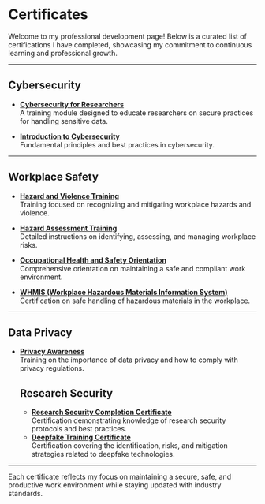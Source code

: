 # Certificates

Welcome to my professional development page! Below is a curated list of certifications I have completed, showcasing my commitment to continuous learning and professional growth.

---

## Cybersecurity
- **[Cybersecurity for Researchers](./CyberSecurityForResearchers_DevinAtkin.pdf)**  
  A training module designed to educate researchers on secure practices for handling sensitive data.

- **[Introduction to Cybersecurity](./IntroductionToCyberSecurity_DevinAtkin.pdf)**  
  Fundamental principles and best practices in cybersecurity.

---

## Workplace Safety
- **[Hazard and Violence Training](./HazardAndViolenceTraining_DevinAtkin.pdf)**  
  Training focused on recognizing and mitigating workplace hazards and violence.

- **[Hazard Assessment Training](./HazardAssessmentTraining_DevinAtkin.pdf)**  
  Detailed instructions on identifying, assessing, and managing workplace risks.

- **[Occupational Health and Safety Orientation](./OccupationalHealthAndSafetyOrientation_DevinAtkin.pdf)**  
  Comprehensive orientation on maintaining a safe and compliant work environment.

- **[WHMIS (Workplace Hazardous Materials Information System)](./WHMIS_DevinAtkin.pdf)**  
  Certification on safe handling of hazardous materials in the workplace.

---

## Data Privacy
- **[Privacy Awareness](./PrivacyAwareness_DevinAtkin.pdf)**  
  Training on the importance of data privacy and how to comply with privacy regulations.


  ## Research Security
  - **[Research Security Completion Certificate](./ResearchSecurity_Completion_Certificate.pdf)**  
    Certification demonstrating knowledge of research security protocols and best practices.
  - **[Deepfake Training Certificate](./DeepfakeTrainingCert.pdf)**  
    Certification covering the identification, risks, and mitigation strategies related to deepfake technologies.
---

Each certificate reflects my focus on maintaining a secure, safe, and productive work environment while staying updated with industry standards.
